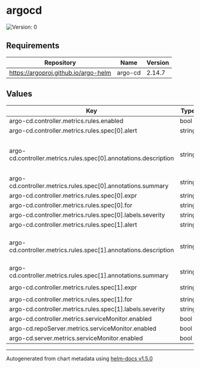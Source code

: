 # argocd

![Version: 0](https://img.shields.io/badge/Version-0-informational?style=flat-square)

## Requirements

| Repository | Name | Version |
|------------|------|---------|
| https://argoproj.github.io/argo-helm | argo-cd | 2.14.7 |

## Values

| Key | Type | Default | Description |
|-----|------|---------|-------------|
| argo-cd.controller.metrics.rules.enabled | bool | `true` |  |
| argo-cd.controller.metrics.rules.spec[0].alert | string | `"ArgoAppMissing"` |  |
| argo-cd.controller.metrics.rules.spec[0].annotations.description | string | `"ArgoCD has not reported any applications data for the past 15 minutes which means that it must be down or not functioning properly.  This needs to be resolved for this cloud to continue to maintain state.\n"` |  |
| argo-cd.controller.metrics.rules.spec[0].annotations.summary | string | `"[ArgoCD] No reported applications"` |  |
| argo-cd.controller.metrics.rules.spec[0].expr | string | `"absent(argocd_app_info)\n"` |  |
| argo-cd.controller.metrics.rules.spec[0].for | string | `"15m"` |  |
| argo-cd.controller.metrics.rules.spec[0].labels.severity | string | `"critical"` |  |
| argo-cd.controller.metrics.rules.spec[1].alert | string | `"ArgoAppNotSynced"` |  |
| argo-cd.controller.metrics.rules.spec[1].annotations.description | string | `"The application [{{`{{$labels.name}}`}} has not been synchronized for over 12 hours which means that the state of this cloud has drifted away from the state inside Git.\n"` |  |
| argo-cd.controller.metrics.rules.spec[1].annotations.summary | string | `"[{{`{{$labels.name}}`}}] Application not synchronized"` |  |
| argo-cd.controller.metrics.rules.spec[1].expr | string | `"argocd_app_info{sync_status!=\"Synced\"} == 1\n"` |  |
| argo-cd.controller.metrics.rules.spec[1].for | string | `"12h"` |  |
| argo-cd.controller.metrics.rules.spec[1].labels.severity | string | `"warning"` |  |
| argo-cd.controller.metrics.serviceMonitor.enabled | bool | `true` |  |
| argo-cd.repoServer.metrics.serviceMonitor.enabled | bool | `true` |  |
| argo-cd.server.metrics.serviceMonitor.enabled | bool | `true` |  |

----------------------------------------------
Autogenerated from chart metadata using [helm-docs v1.5.0](https://github.com/norwoodj/helm-docs/releases/v1.5.0)
